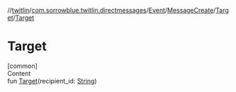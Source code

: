 //[twitlin](../../../../index.md)/[com.sorrowblue.twitlin.directmessages](../../../index.md)/[Event](../../index.md)/[MessageCreate](../index.md)/[Target](index.md)/[Target](-target.md)



# Target  
[common]  
Content  
fun [Target](-target.md)(recipient_id: [String](https://kotlinlang.org/api/latest/jvm/stdlib/kotlin/-string/index.html))  



